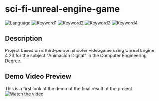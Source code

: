 # sci-fi-unreal-engine-game
 
![Language](https://img.shields.io/badge/language-spanish-red)
![Keyword1](https://img.shields.io/badge/-videogame-brightgreen)
![Keyword2](https://img.shields.io/badge/-third%20person-important)
![Keyword3](https://img.shields.io/badge/-unreal%20engine-blue)
![Keyword4](https://img.shields.io/badge/-blueprints-blueviolet)

## Description
Project based on a third-person shooter videogame using Unreal Engine 4.23 for  the subject "Animación Digital" in the Computer Engineering Degree.

## Demo Video Preview
This is a first look at the demo of the final result of the project
[![Watch the video](https://img.youtube.com/vi/T-D1KVIuvjA/maxresdefault.jpg)](https://streamable.com/6n7sdn)


